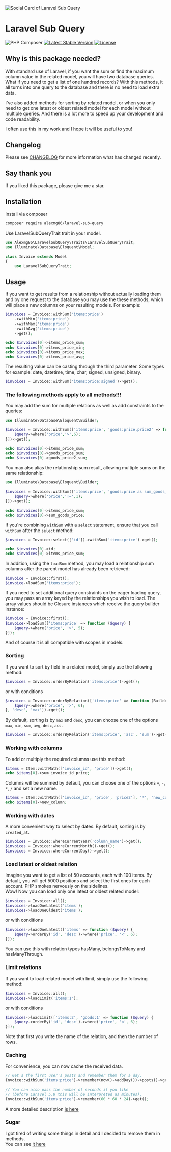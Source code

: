 ![Social Card of Laravel Sub Query](https://github.com/Alexmg86/laravel-sub-query/blob/master/art/banner.jpg)

# Laravel Sub Query

![PHP Composer](https://github.com/Alexmg86/laravel-sub-query/workflows/PHP%20Composer/badge.svg)
[![Latest Stable Version](https://poser.pugx.org/alexmg86/laravel-sub-query/v/stable)](https://packagist.org/packages/alexmg86/laravel-sub-query)
[![License](https://poser.pugx.org/alexmg86/laravel-sub-query/license)](https://packagist.org/packages/alexmg86/laravel-sub-query)

## Why is this package needed?

With standard use of Laravel, if you want the sum or find the maximum column value in the related model, you will have two database queries. What if you need to get a list of one hundred records? With this methods, it all turns into one query to the database and there is no need to load extra data.  

I've also added methods for sorting by related model, or when you only need to get one latest or oldest related model for each model without multiple queries. And there is a lot more to speed up your development and code readability.  

I often use this in my work and I hope it will be useful to you!

## Changelog

Please see [CHANGELOG](CHANGELOG.md) for more information what has changed recently.

## Say thank you

If you liked this package, please give me a star.

## Installation

Install via composer
```bash
composer require alexmg86/laravel-sub-query
```
Use LaravelSubQueryTrait trait in your model.
```php
use Alexmg86\LaravelSubQuery\Traits\LaravelSubQueryTrait;
use Illuminate\Database\Eloquent\Model;

class Invoice extends Model
{
    use LaravelSubQueryTrait;
```

## Usage

If you want to get results from a relationship without actually loading them and by one request to the database you may use the these methods, which will place a new columns on your resulting models. For example:
```php
$invoices = Invoice::withSum('items:price')
    ->withMin('items:price')
    ->withMax('items:price')
    ->withAvg('items:price')
    ->get();

echo $invoices[0]->items_price_sum;
echo $invoices[0]->items_price_min;
echo $invoices[0]->items_price_max;
echo $invoices[0]->items_price_avg;
```
The resulting value can be casting through the third parameter. Some types for example: date, datetime, time, char, signed, unsigned, binary.
```php
$invoices = Invoice::withSum('items:price:signed')->get();
```
### The following methods apply to all methods!!!

You may add the sum for multiple relations as well as add constraints to the queries:
```php
use Illuminate\Database\Eloquent\Builder;

$invoices = Invoice::withSum(['items:price', 'goods:price,price2' => function (Builder $query) {
    $query->where('price','>',6);
}])->get();

echo $invoices[0]->items_price_sum;
echo $invoices[0]->goods_price_sum;
echo $invoices[0]->goods_price2_sum;
```
You may also alias the relationship sum result, allowing multiple sums on the same relationship:
```php
use Illuminate\Database\Eloquent\Builder;

$invoices = Invoice::withSum(['items:price', 'goods:price as sum_goods_price' => function (Builder $query) {
    $query->where('price','!=',1);
}])->get();

echo $invoices[0]->items_price_sum;
echo $invoices[0]->sum_goods_price;
```
If you're combining `withSum` with a `select` statement, ensure that you call `withSum` after the `select` method:
```php
$invoices = Invoice::select(['id'])->withSum('items:price')->get();

echo $invoices[0]->id;
echo $invoices[0]->items_price_sum;
```
In addition, using the `loadSum` method, you may load a relationship sum columns after the parent model has already been retrieved:
```php
$invoice = Invoice::first();
$invoice->loadSum('items:price');
```
If you need to set additional query constraints on the eager loading query, you may pass an array keyed by the relationships you wish to load. The array values should be Closure instances which receive the query builder instance:
```php
$invoice = Invoice::first();
$invoice->loadSum(['items:price' => function ($query) {
    $query->where('price', '>', 5);
}]);
```
And of course it is all compatible with scopes in models.

### Sorting

If you want to sort by field in a related model, simply use the following method:
```php
$invoices = Invoice::orderByRelation('items:price')->get();
```
or with conditions
```php
$invoices = Invoice::orderByRelation(['items:price' => function (Builder $query) {
    $query->where('price', '>', 6);
}, 'desc', 'max'])->get();
```
By default, sorting is by `max` and `desc`, you can choose one of the options `max`, `min`, `sum`, `avg`, `desc`, `acs`.
```php
$invoices = Invoice::orderByRelation('items:price', 'asc', 'sum')->get();
```

### Working with columns

To add or multiply the required columns use this method:
```php
$items = Item::withMath(['invoice_id', 'price'])->get();
echo $items[0]->sum_invoice_id_price;
```
Columns will be summed by default, you can choose one of the options `+`, `-`, `*`, `/` and set a new name.
```php
$items = Item::withMath(['invoice_id', 'price', 'price2'], '*', 'new_column')->get();
echo $items[0]->new_column;
```

### Working with dates

A more convenient way to select by dates. By default, sorting is by `created_at`.
```php
$invoices = Invoice::whereCurrentYear('column_name')->get();
$invoices = Invoice::whereCurrentMonth()->get();
$invoices = Invoice::whereCurrentDay()->get();
```

### Load latest or oldest relation

Imagine you want to get a list of 50 accounts, each with 100 items. By default, you will get 5000 positions and select the first ones for each account. PHP smokes nervously on the sidelines.  
Wow! Now you can load only one latest or oldest related model:
```php
$invoices = Invoice::all();
$invoices->loadOneLatest('items');
$invoices->loadOneOldest('items');
```
or with conditions
```php
$invoices->loadOneLatest(['items' => function ($query) {
    $query->orderBy('id', 'desc')->where('price', '<', 6);
}]);
```
You can use this with relation types hasMany, belongsToMany and hasManyThrough.

### Limit relations

If you want to load related model with limit, simply use the following method:
```php
$invoices = Invoice::all();
$invoices->loadLimit('items:1');
```
or with conditions
```php
$invoices->loadLimit(['items:2', 'goods:1' => function ($query) {
    $query->orderBy('id', 'desc')->where('price', '<', 6);
}]);
```
Note that first you write the name of the relation, and then the number of rows.

### Caching

For convenience, you can now cache the received data.
```php
// Get a the first user's posts and remember them for a day.
Invoice::withSum('items:price')->remember(now()->addDay())->posts()->get();

// You can also pass the number of seconds if you like
// (before Laravel 5.8 this will be interpreted as minutes).
Invoice::withSum('items:price')->remember(60 * 60 * 24)->get();
```
A more detailed description [is here](https://github.com/Alexmg86/laravel-sub-query/wiki/Cache)

### Sugar

I got tired of writing some things in detail and I decided to remove them in methods.  
You can see [it here](https://github.com/Alexmg86/laravel-sub-query/wiki/Some-sugar)

